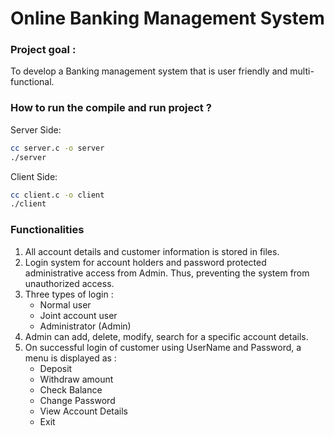 
# Online Banking Management System

### Project goal :
To develop a Banking management system that is user friendly and multi-functional. 


### How to run the compile and run project ?

Server Side:

```bash
cc server.c -o server
./server
```

Client Side:

```bash
cc client.c -o client
./client
```
### Functionalities

1. All account details and customer information is stored in files. 
2. Login system for account holders and password protected administrative access from Admin. Thus, preventing the system from unauthorized access. 
3. Three types of login :
    - Normal user
    - Joint account user
    - Administrator (Admin)
4. Admin can add, delete, modify, search for a specific account details.
5. On successful login of customer using UserName and Password, a menu is displayed as :
    - Deposit
    - Withdraw amount
    - Check Balance
    - Change Password
    - View Account Details
    - Exit



